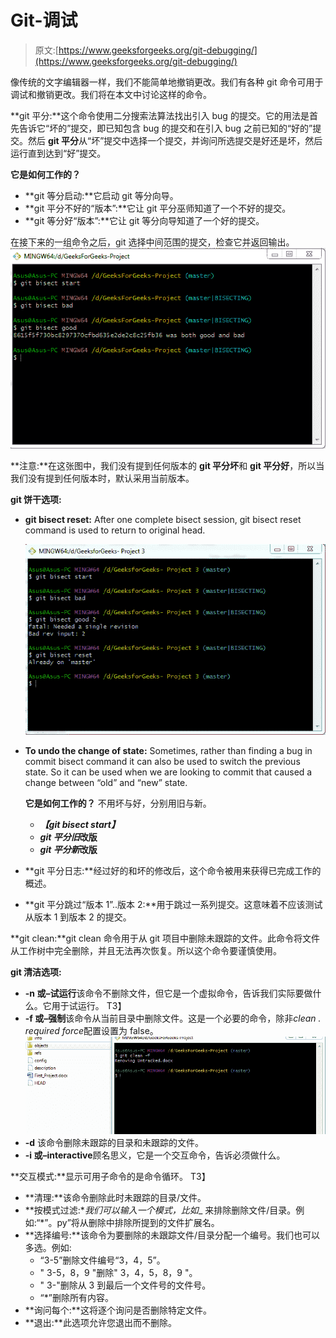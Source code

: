 # Git-调试

> 原文:[https://www.geeksforgeeks.org/git-debugging/](https://www.geeksforgeeks.org/git-debugging/)

像传统的文字编辑器一样，我们不能简单地撤销更改。我们有各种 git 命令可用于调试和撤销更改。我们将在本文中讨论这样的命令。

**git 平分:**这个命令使用二分搜索法算法找出引入 bug 的提交。它的用法是首先告诉它“坏的”提交，即已知包含 bug 的提交和在引入 bug 之前已知的“好的”提交。然后 **git 平分**从“坏”提交中选择一个提交，并询问所选提交是好还是坏，然后运行直到达到“好”提交。

**它是如何工作的？**

*   **git 等分启动:**它启动 git 等分向导。
*   **git 平分不好的“版本”:**它让 git 平分巫师知道了一个不好的提交。
*   **git 等分好“版本”:**它让 git 等分向导知道了一个好的提交。

在接下来的一组命令之后，git 选择中间范围的提交，检查它并返回输出。
![](img/99766602abe69e86560cf0b216668ce5.png)

**注意:**在这张图中，我们没有提到任何版本的 **git 平分坏**和 **git 平分好**，所以当我们没有提到任何版本时，默认采用当前版本。

**git 饼干选项:**

*   **git bisect reset:** After one complete bisect session, git bisect reset command is used to return to original head.

    ![](img/1c391e17d6d2770c98243f26e8d820a6.png)

*   **To undo the change of state:** Sometimes, rather than finding a bug in commit bisect command it can also be used to switch the previous state. So it can be used when we are looking to commit that caused a change between “old” and “new” state.

    **它是如何工作的？**
    不用坏与好，分别用旧与新。

    *   ***【git bisect start】***
    *   ***git 平分旧*改版**
    *   ***git 平分新*改版**
*   **git 平分日志:**经过好的和坏的修改后，这个命令被用来获得已完成工作的概述。
*   **git 平分跳过“版本 1”..版本 2:**用于跳过一系列提交。这意味着不应该测试从版本 1 到版本 2 的提交。

**git clean:**git clean 命令用于从 git 项目中删除未跟踪的文件。此命令将文件从工作树中完全删除，并且无法再次恢复。所以这个命令要谨慎使用。

**git 清洁选项:**

*   **-n 或–试运行**该命令不删除文件，但它是一个虚拟命令，告诉我们实际要做什么。它用于试运行。
    T3】
*   **-f 或–强制**该命令从当前目录中删除文件。这是一个必要的命令，除非*clean . required force*配置设置为 false。
    ![](img/bbc77b6ebbd59bbbabd2f609d954b55c.png)
*   **-d** 该命令删除未跟踪的目录和未跟踪的文件。
*   **-i 或–interactive**顾名思义，它是一个交互命令，告诉必须做什么。

**交互模式:**显示可用子命令的是命令循环。
T3】

*   **清理:**该命令删除此时未跟踪的目录/文件。
*   **按模式过滤:**我们可以输入一个模式，比如*_ 来排除删除文件/目录。例如:“*”。py”将从删除中排除所提到的文件扩展名。
*   **选择编号:**该命令为要删除的未跟踪文件/目录分配一个编号。我们也可以多选。例如:
    *   “3-5”删除文件编号“3，4，5”。
    *   " 3-5，8，9 "删除" 3，4，5，8，9 "。
    *   " 3-"删除从 3 到最后一个文件号的文件号。
    *   “*”删除所有内容。
*   **询问每个:**这将逐个询问是否删除特定文件。
*   **退出:**此选项允许您退出而不删除。